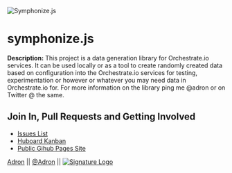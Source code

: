 ![Symphonize.js](http://photos.adron.me/Software/Software-Development/Symphonize/i-kzTdM4Q/0/S/Symphonize-S.png "Symphonize.js")

symphonize.js
===

**Description:** This project is a data generation library for Orchestrate.io services. It can be used locally or as a tool to create randomly created data based on configuration into the Orchestrate.io services for testing, experimentation or however or whatever you may need data in Orchestrate.io for. For more information on the library ping me @adron or on Twitter @ the same.

Join In, Pull Requests and Getting Involved
---

 * [Issues List](https://github.com/Adron/symphonize/issues?state=open)
 * [Huboard Kanban](https://huboard.com/Adron/symphonize)
 * [Public Gihub Pages Site](http://adron.github.io/symphonize/)

[Adron](https://github.com/Adron) || [@Adron](http://twitter.com/adron) || [![Signature Logo](http://photos.adron.me/Software/Misc-Images/Logo/i-5zk96td/0/O/AH---Logo-32x32.png)](http://adron.me)
